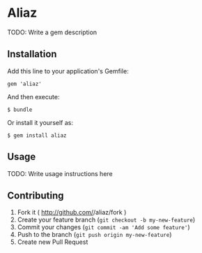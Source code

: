 # Aliaz

TODO: Write a gem description

## Installation

Add this line to your application's Gemfile:

    gem 'aliaz'

And then execute:

    $ bundle

Or install it yourself as:

    $ gem install aliaz

## Usage

TODO: Write usage instructions here

## Contributing

1. Fork it ( http://github.com/<my-github-username>/aliaz/fork )
2. Create your feature branch (`git checkout -b my-new-feature`)
3. Commit your changes (`git commit -am 'Add some feature'`)
4. Push to the branch (`git push origin my-new-feature`)
5. Create new Pull Request
